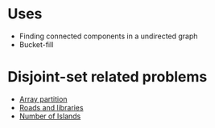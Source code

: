 
Uses
====

- Finding connected components in a undirected graph
- Bucket-fill

Disjoint-set related problems
===============================

- [Array partition](https://www.hackerrank.com/contests/hourrank-29/challenges/array-partition/submissions/code/1309436858)
- [Roads and libraries](https://www.hackerrank.com/challenges/torque-and-development/problem)
- [Number of Islands](https://leetcode.com/problems/number-of-islands/)
